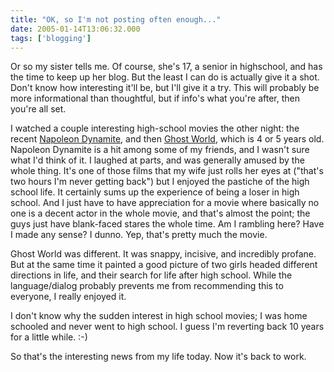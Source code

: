 ```yaml
---
title: "OK, so I'm not posting often enough..."
date: 2005-01-14T13:06:32.000
tags: ['blogging']
---
```


Or so my sister tells me. Of course, she's 17, a senior in highschool, and has the time to keep up her blog. But the least I can do is actually give it a shot. Don't know how interesting it'll be, but I'll give it a try. This will probably be more informational than thoughtful, but if info's what you're after, then you're all set.

I watched a couple interesting high-school movies the other night: the recent [Napoleon Dynamite](http://us.imdb.com/title/tt0374900/), and then [Ghost World](http://us.imdb.com/title/tt0162346/), which is 4 or 5 years old. Napoleon Dynamite is a hit among some of my friends, and I wasn't sure what I'd think of it. I laughed at parts, and was generally amused by the whole thing. It's one of those films that my wife just rolls her eyes at ("that's two hours I'm never getting back") but I enjoyed the pastiche of the high school life. It certainly sums up the experience of being a loser in high school. And I just have to have appreciation for a movie where basically no one is a decent actor in the whole movie, and that's almost the point; the guys just have blank-faced stares the whole time. Am I rambling here? Have I made any sense? I dunno. Yep, that's pretty much the movie.

Ghost World was different. It was snappy, incisive, and incredibly profane. But at the same time it painted a good picture of two girls headed different directions in life, and their search for life after high school. While the language/dialog probably prevents me from recommending this to everyone, I really enjoyed it.

I don't know why the sudden interest in high school movies; I was home schooled and never went to high school. I guess I'm reverting back 10 years for a little while. :-)

So that's the interesting news from my life today. Now it's back to work.
